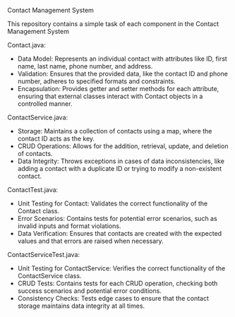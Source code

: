 Contact Management System

This repository contains a simple task of each component in the Contact Management System


Contact.java:
- Data Model: Represents an individual contact with attributes like ID, first name, last name, phone number, and address.
- Validation: Ensures that the provided data, like the contact ID and phone number, adheres to specified formats and constraints.
- Encapsulation: Provides getter and setter methods for each attribute, ensuring that external classes interact with Contact objects in a controlled manner.


ContactService.java:
- Storage: Maintains a collection of contacts using a map, where the contact ID acts as the key.
- CRUD Operations: Allows for the addition, retrieval, update, and deletion of contacts.
- Data Integrity: Throws exceptions in cases of data inconsistencies, like adding a contact with a duplicate ID or trying to modify a non-existent contact.


ContactTest.java:
- Unit Testing for Contact: Validates the correct functionality of the Contact class.
- Error Scenarios: Contains tests for potential error scenarios, such as invalid inputs and format violations.
- Data Verification: Ensures that contacts are created with the expected values and that errors are raised when necessary.

ContactServiceTest.java:
- Unit Testing for ContactService: Verifies the correct functionality of the ContactService class.
- CRUD Tests: Contains tests for each CRUD operation, checking both success scenarios and potential error conditions.
- Consistency Checks: Tests edge cases to ensure that the contact storage maintains data integrity at all times.